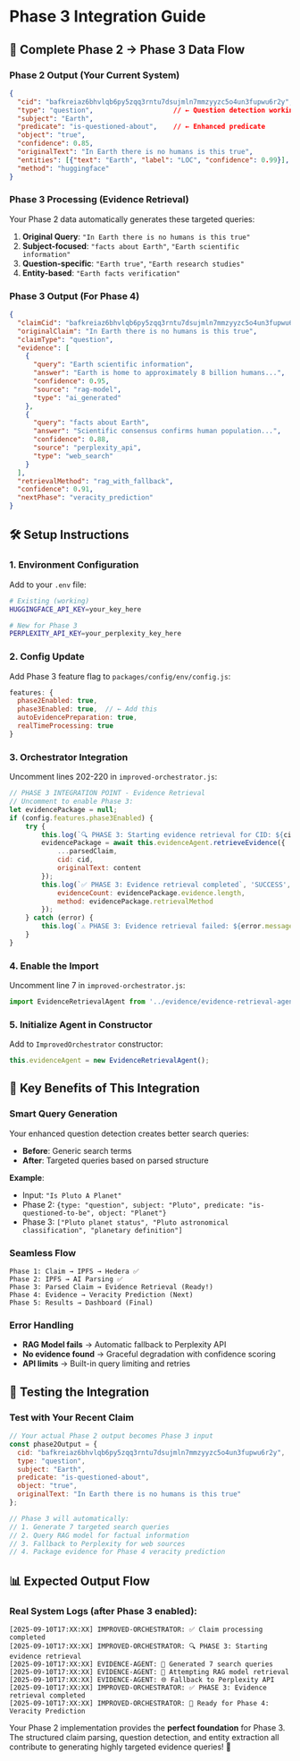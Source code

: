 # Phase 3 Integration Guide

## 🔄 Complete Phase 2 → Phase 3 Data Flow

### **Phase 2 Output** (Your Current System)
```json
{
  "cid": "bafkreiaz6bhvlqb6py5zqq3rntu7dsujmln7mmzyyzc5o4un3fupwu6r2y",
  "type": "question",                    // ← Question detection working!
  "subject": "Earth", 
  "predicate": "is-questioned-about",    // ← Enhanced predicate
  "object": "true",
  "confidence": 0.85,
  "originalText": "In Earth there is no humans is this true",
  "entities": [{"text": "Earth", "label": "LOC", "confidence": 0.99}],
  "method": "huggingface"
}
```

### **Phase 3 Processing** (Evidence Retrieval)
Your Phase 2 data automatically generates these targeted queries:

1. **Original Query**: `"In Earth there is no humans is this true"`
2. **Subject-focused**: `"facts about Earth"`, `"Earth scientific information"`
3. **Question-specific**: `"Earth true"`, `"Earth research studies"`
4. **Entity-based**: `"Earth facts verification"`

### **Phase 3 Output** (For Phase 4)
```json
{
  "claimCid": "bafkreiaz6bhvlqb6py5zqq3rntu7dsujmln7mmzyyzc5o4un3fupwu6r2y",
  "originalClaim": "In Earth there is no humans is this true",
  "claimType": "question",
  "evidence": [
    {
      "query": "Earth scientific information",
      "answer": "Earth is home to approximately 8 billion humans...",
      "confidence": 0.95,
      "source": "rag-model",
      "type": "ai_generated"
    },
    {
      "query": "facts about Earth",
      "answer": "Scientific consensus confirms human population...",
      "confidence": 0.88,
      "source": "perplexity_api", 
      "type": "web_search"
    }
  ],
  "retrievalMethod": "rag_with_fallback",
  "confidence": 0.91,
  "nextPhase": "veracity_prediction"
}
```

## 🛠 Setup Instructions

### 1. **Environment Configuration**
Add to your `.env` file:
```bash
# Existing (working)
HUGGINGFACE_API_KEY=your_key_here

# New for Phase 3
PERPLEXITY_API_KEY=your_perplexity_key_here
```

### 2. **Config Update** 
Add Phase 3 feature flag to `packages/config/env/config.js`:
```javascript
features: {
  phase2Enabled: true,
  phase3Enabled: true,  // ← Add this
  autoEvidencePreparation: true,
  realTimeProcessing: true
}
```

### 3. **Orchestrator Integration**
Uncomment lines 202-220 in `improved-orchestrator.js`:
```javascript
// PHASE 3 INTEGRATION POINT - Evidence Retrieval
// Uncomment to enable Phase 3:
let evidencePackage = null;
if (config.features.phase3Enabled) {
    try {
        this.log(`🔍 PHASE 3: Starting evidence retrieval for CID: ${cid}`, 'INFO');
        evidencePackage = await this.evidenceAgent.retrieveEvidence({
            ...parsedClaim,
            cid: cid,
            originalText: content
        });
        this.log(`✅ PHASE 3: Evidence retrieval completed`, 'SUCCESS', {
            evidenceCount: evidencePackage.evidence.length,
            method: evidencePackage.retrievalMethod
        });
    } catch (error) {
        this.log(`⚠️ PHASE 3: Evidence retrieval failed: ${error.message}`, 'WARN');
    }
}
```

### 4. **Enable the Import**
Uncomment line 7 in `improved-orchestrator.js`:
```javascript
import EvidenceRetrievalAgent from '../evidence/evidence-retrieval-agent.js';
```

### 5. **Initialize Agent in Constructor**
Add to `ImprovedOrchestrator` constructor:
```javascript
this.evidenceAgent = new EvidenceRetrievalAgent();
```

## 🎯 Key Benefits of This Integration

### **Smart Query Generation**
Your enhanced question detection creates better search queries:
- **Before**: Generic search terms
- **After**: Targeted queries based on parsed structure

**Example**:
- Input: `"Is Pluto A Planet"`
- Phase 2: `{type: "question", subject: "Pluto", predicate: "is-questioned-to-be", object: "Planet"}`
- Phase 3: `["Pluto planet status", "Pluto astronomical classification", "planetary definition"]`

### **Seamless Flow**
```
Phase 1: Claim → IPFS → Hedera ✅
Phase 2: IPFS → AI Parsing ✅ 
Phase 3: Parsed Claim → Evidence Retrieval (Ready!)
Phase 4: Evidence → Veracity Prediction (Next)
Phase 5: Results → Dashboard (Final)
```

### **Error Handling**
- **RAG Model fails** → Automatic fallback to Perplexity API
- **No evidence found** → Graceful degradation with confidence scoring
- **API limits** → Built-in query limiting and retries

## 🚀 Testing the Integration

### **Test with Your Recent Claim**
```javascript
// Your actual Phase 2 output becomes Phase 3 input
const phase2Output = {
  cid: "bafkreiaz6bhvlqb6py5zqq3rntu7dsujmln7mmzyyzc5o4un3fupwu6r2y",
  type: "question",
  subject: "Earth", 
  predicate: "is-questioned-about",
  object: "true",
  originalText: "In Earth there is no humans is this true"
};

// Phase 3 will automatically:
// 1. Generate 7 targeted search queries
// 2. Query RAG model for factual information
// 3. Fallback to Perplexity for web sources
// 4. Package evidence for Phase 4 veracity prediction
```

## 📊 Expected Output Flow

### **Real System Logs** (after Phase 3 enabled):
```
[2025-09-10T17:XX:XX] IMPROVED-ORCHESTRATOR: ✅ Claim processing completed
[2025-09-10T17:XX:XX] IMPROVED-ORCHESTRATOR: 🔍 PHASE 3: Starting evidence retrieval
[2025-09-10T17:XX:XX] EVIDENCE-AGENT: 📝 Generated 7 search queries
[2025-09-10T17:XX:XX] EVIDENCE-AGENT: 🤖 Attempting RAG model retrieval
[2025-09-10T17:XX:XX] EVIDENCE-AGENT: 🌐 Fallback to Perplexity API
[2025-09-10T17:XX:XX] IMPROVED-ORCHESTRATOR: ✅ PHASE 3: Evidence retrieval completed
[2025-09-10T17:XX:XX] IMPROVED-ORCHESTRATOR: 🎯 Ready for Phase 4: Veracity Prediction
```

Your Phase 2 implementation provides the **perfect foundation** for Phase 3. The structured claim parsing, question detection, and entity extraction all contribute to generating highly targeted evidence queries! 🎉
